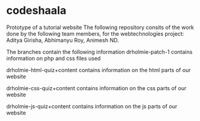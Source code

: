 # codeshaala
Prototype of a tutorial website
The following repository consits of the work done by the following team members, for the webtechnologies project:
Aditya Girisha,
Abhimanyu Roy,
Animesh ND.

The branches contain the following information
drholmie-patch-1 contains information on php and css files used

drholmie-html-quiz+content contains information on the html parts of our website

drholmie-css-quiz+content contains information on the css parts of our website

drholmie-js-quiz+content contains information on the js parts of our website
